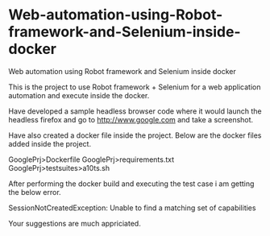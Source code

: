# Web-automation-using-Robot-framework-and-Selenium-inside-docker
Web automation using Robot framework and Selenium inside docker


This is the project to use Robot framework + Selenium for a web application automation and execute inside the docker.

Have developed a sample headless browser code where it would launch the headless firefox and go to http://www.google.com and take a screenshot.

Have also created a docker file inside the project. Below are the docker files added inside the project.

GooglePrj>Dockerfile
GooglePrj>requirements.txt
GooglePrj>testsuites>a10ts.sh


After performing the docker build and executing the test case i am getting the below error.

SessionNotCreatedException: Unable to find a matching set of capabilities

Your suggestions are much appriciated.
